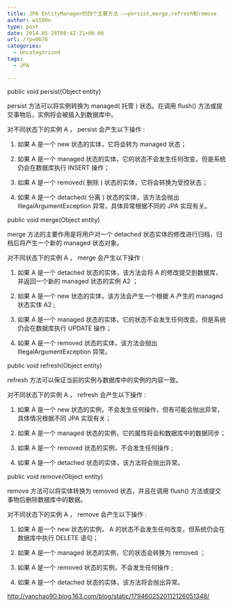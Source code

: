 ```yaml
---
title: JPA EntityManager的四个主要方法 ——persist,merge,refresh和remove
author: w1100n
type: post
date: 2014-05-28T08:42:21+00:00
url: /?p=6676
categories:
  - Uncategorized
tags:
  - JPA

---
```

public void persist(Object entity)
  
persist 方法可以将实例转换为 managed( 托管 ) 状态。在调用 flush() 方法或提交事物后，实例将会被插入到数据库中。


对不同状态下的实例 A ， persist 会产生以下操作 :

1. 如果 A 是一个 new 状态的实体，它将会转为 managed 状态；

2. 如果 A 是一个 managed 状态的实体，它的状态不会发生任何改变。但是系统仍会在数据库执行 INSERT 操作；

3. 如果 A 是一个 removed( 删除 ) 状态的实体，它将会转换为受控状态；

4. 如果 A 是一个 detached( 分离 ) 状态的实体，该方法会抛出 IllegalArgumentException 异常，具体异常根据不同的 JPA 实现有关。

public void merge(Object entity)
  
merge 方法的主要作用是将用户对一个 detached 状态实体的修改进行归档，归档后将产生一个新的 managed 状态对象。


对不同状态下的实例 A ， merge 会产生以下操作 :

1. 如果 A 是一个 detached 状态的实体，该方法会将 A 的修改提交到数据库，并返回一个新的 managed 状态的实例 A2 ；

2. 如果 A 是一个 new 状态的实体，该方法会产生一个根据 A 产生的 managed 状态实体 A2 ;

3. 如果 A 是一个 managed 状态的实体，它的状态不会发生任何改变。但是系统仍会在数据库执行 UPDATE 操作；

4. 如果 A 是一个 removed 状态的实体，该方法会抛出 IllegalArgumentException 异常。

public void refresh(Object entity)
  
refresh 方法可以保证当前的实例与数据库中的实例的内容一致。


对不同状态下的实例 A ， refresh 会产生以下操作 :

1. 如果 A 是一个 new 状态的实例，不会发生任何操作，但有可能会抛出异常，具体情况根据不同 JPA 实现有关；

2. 如果 A 是一个 managed 状态的实例，它的属性将会和数据库中的数据同步；

3. 如果 A 是一个 removed 状态的实例，不会发生任何操作 ;

4. 如果 A 是一个 detached 状态的实体，该方法将会抛出异常。

public void remove(Object entity)
  
remove 方法可以将实体转换为 removed 状态，并且在调用 flush() 方法或提交事物后删除数据库中的数据。


对不同状态下的实例 A ， remove 会产生以下操作 :

1. 如果 A 是一个 new 状态的实例， A 的状态不会发生任何改变，但系统仍会在数据库中执行 DELETE 语句；

2. 如果 A 是一个 managed 状态的实例，它的状态会转换为 removed ；

3. 如果 A 是一个 removed 状态的实例，不会发生任何操作 ;

4. 如果 A 是一个 detached 状态的实体，该方法将会抛出异常。


http://yanchao90.blog.163.com/blog/static/1794602520112126051348/